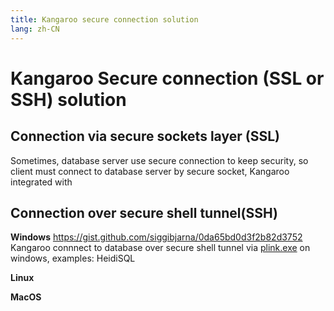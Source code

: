 ```yaml
---
title: Kangaroo secure connection solution
lang: zh-CN
---
```


# Kangaroo Secure connection (SSL or SSH) solution

## Connection via secure sockets layer (SSL)
Sometimes, database server use secure connection to keep security, so client must connect to database server by secure socket, Kangaroo integrated with 

## Connection over secure shell tunnel(SSH)

__Windows__
https://gist.github.com/siggibjarna/0da65bd0d3f2b82d3752
Kangaroo connnect to database over secure shell tunnel via [plink.exe](https://www.chiark.greenend.org.uk/~sgtatham/putty/latest.html) on windows, examples: HeidiSQL

__Linux__


__MacOS__

